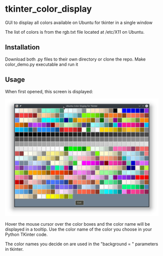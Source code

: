 # tkinter_color_display
GUI to display all colors available on Ubuntu for tkinter in a single window

The list of colors is from the rgb.txt file located at /etc/X11 on Ubuntu.

## Installation

Download both .py files to their own directory or clone the repo.
Make color_demo.py executable and run it

## Usage

When first opened, this screen is displayed:

![Screenshot](/screenshot/color_display.png?raw=true "Screenshot")

Hover the mouse cursor over the color boxes and the color name will be displayed in a tooltip.
Use the color name of the color you choose in your Python TKinter code.

The color names you decide on are used in the "background = <color>" parameters in tkinter.

